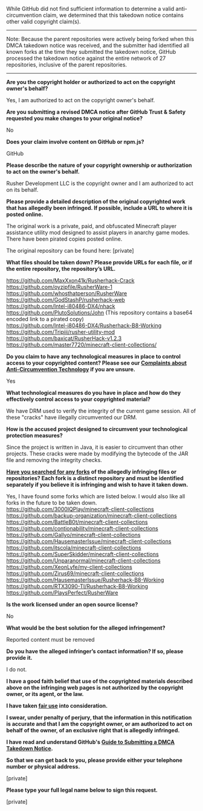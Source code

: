 While GitHub did not find sufficient information to determine a valid anti-circumvention claim, we determined that this takedown notice contains other valid copyright claim(s). 

---

Note: Because the parent repositories were actively being forked when this DMCA takedown notice was received, and the submitter had identified all known forks at the time they submitted the takedown notice, GitHub processed the takedown notice against the entire network of 27 repositories, inclusive of the parent repositories.

---

**Are you the copyright holder or authorized to act on the copyright owner's behalf?**

Yes, I am authorized to act on the copyright owner's behalf.

**Are you submitting a revised DMCA notice after GitHub Trust & Safety requested you make changes to your original notice?**

No

**Does your claim involve content on GitHub or npm.js?**

GitHub

**Please describe the nature of your copyright ownership or authorization to act on the owner's behalf.**

Rusher Development LLC is the copyright owner and I am authorized to act on its behalf.

**Please provide a detailed description of the original copyrighted work that has allegedly been infringed. If possible, include a URL to where it is posted online.**

The original work is a private, paid, and obfuscated Minecraft player assistance utility mod designed to assist players in anarchy game modes. There have been pirated copies posted online.

The original repository can be found here: [private]

**What files should be taken down? Please provide URLs for each file, or if the entire repository, the repository’s URL.**

https://github.com/MaxXxon41k/Rusherhack-Crack  
https://github.com/oyzipfile/RusherWare-1  
https://github.com/whosthatperson/RusherWare  
https://github.com/GodStashP/rusherhack-web  
https://github.com/Intel-i80486-DX4/nhack  
https://github.com/PlutoSolutions/John (This repository contains a base64 encoded link to a pirated copy)  
https://github.com/Intel-i80486-DX4/Rusherhack-B8-Working  
https://github.com/Tripiii/rusher-utility-mod  
https://github.com/baxicat/RusherHack-v1.2.3  
https://github.com/master7720/minecraft-client-collections/

**Do you claim to have any technological measures in place to control access to your copyrighted content? Please see our <a href="https://docs.github.com/articles/guide-to-submitting-a-dmca-takedown-notice#complaints-about-anti-circumvention-technology">Complaints about Anti-Circumvention Technology</a> if you are unsure.**

Yes

**What technological measures do you have in place and how do they effectively control access to your copyrighted material?**

We have DRM used to verify the integrity of the current game session. All of these "cracks" have illegally circumvented our DRM.

**How is the accused project designed to circumvent your technological protection measures?**

Since the project is written in Java, it is easier to circumvent than other projects. These cracks were made by modifying the bytecode of the JAR file and removing the integrity checks.

**<a href="https://docs.github.com/articles/dmca-takedown-policy#b-what-about-forks-or-whats-a-fork">Have you searched for any forks</a> of the allegedly infringing files or repositories? Each fork is a distinct repository and must be identified separately if you believe it is infringing and wish to have it taken down.**

Yes, I have found some forks which are listed below. I would also like all forks in the future to be taken down.  
https://github.com/3000IQPlay/minecraft-client-collections  
https://github.com/backup-organization/minecraft-client-collections  
https://github.com/BattleB0t/minecraft-client-collections  
https://github.com/contionability/minecraft-client-collections  
https://github.com/Gallyo/minecraft-client-collections  
https://github.com/HausemasterIssue/minecraft-client-collections  
https://github.com/itscola/minecraft-client-collections  
https://github.com/SuperSkidder/minecraft-client-collections  
https://github.com/Unparanormal/minecraft-client-collections  
https://github.com/XeonLyfe/my-client-collections  
https://github.com/Zirus69/minecraft-client-collections  
https://github.com/HausemasterIssue/Rusherhack-B8-Working  
https://github.com/RTX3090-TI/Rusherhack-B8-Working  
https://github.com/PlaysPerfect/RusherWare

**Is the work licensed under an open source license?**

No

**What would be the best solution for the alleged infringement?**

Reported content must be removed

**Do you have the alleged infringer’s contact information? If so, please provide it.**

I do not.

**I have a good faith belief that use of the copyrighted materials described above on the infringing web pages is not authorized by the copyright owner, or its agent, or the law.**

**I have taken <a href="https://www.lumendatabase.org/topics/22">fair use</a> into consideration.**

**I swear, under penalty of perjury, that the information in this notification is accurate and that I am the copyright owner, or am authorized to act on behalf of the owner, of an exclusive right that is allegedly infringed.**

**I have read and understand GitHub's <a href="https://docs.github.com/articles/guide-to-submitting-a-dmca-takedown-notice/">Guide to Submitting a DMCA Takedown Notice</a>.**

**So that we can get back to you, please provide either your telephone number or physical address.**

[private]

**Please type your full legal name below to sign this request.**

[private]
